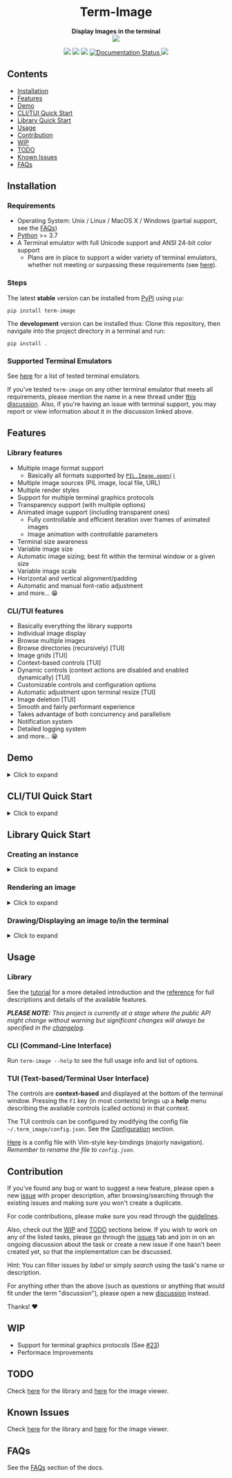 <div align="center">
<h1><b>Term-Image</b></h1>
<b>Display Images in the terminal</b>
<br>
<img src="https://raw.githubusercontent.com/AnonymouX47/term-image/main/docs/source/resources/tui.png">

<p align="center">
    <img src="https://static.pepy.tech/badge/term-image">
    <img src="https://badges.frapsoft.com/os/v1/open-source.svg?v=103">
    <img src="https://img.shields.io/github/last-commit/AnonymouX47/term-image">
    <a href='https://term-image.readthedocs.io/en/latest/?badge=latest'>
        <img src='https://readthedocs.org/projects/term-image/badge/?version=latest' alt='Documentation Status' />
    </a>
    <a href="https://twitter.com/intent/tweet?text=Display%20and%20browse%20images%20in%20the%20the%20terminal&url=https://github.com/AnonymouX47/term-image&hashtags=developers,images,terminal">
        <img src="https://img.shields.io/twitter/url/http/shields.io.svg?style=social">
    </a>
</p>

</div>


## Contents
- [Installation](#installation)
- [Features](#features)
- [Demo](#demo)
- [CLI/TUI Quick Start](#clitui-quick-start)
- [Library Quick Start](#library-quick-start)
- [Usage](#usage)
- [Contribution](#contribution)
- [WIP](#wip)
- [TODO](#todo)
- [Known Issues](#known-issues)
- [FAQs](#faqs)


## Installation

### Requirements
- Operating System: Unix / Linux / MacOS X / Windows (partial support, see the [FAQs](https://term-image.readthedocs.io/en/latest/faqs.html))
- [Python](https://www.python.org/) >= 3.7
- A Terminal emulator with full Unicode support and ANSI 24-bit color support
  - Plans are in place to support a wider variety of terminal emulators, whether not meeting or surpassing these requirements (see [here](https://term-image.readthedocs.io/en/latest/library/index.html#planned-features)).

### Steps
The latest **stable** version can be installed from [PyPI](https://pypi.python.org/pypi/term-image) using `pip`:

```shell
pip install term-image
```

The **development** version can be installed thus:
Clone this repository, then navigate into the project directory in a terminal and run:

```shell
pip install .
```

### Supported Terminal Emulators
See [here](https://term-image.readthedocs.io/en/latest/installation.html#supported-terminal-emulators) for a list of tested terminal emulators.

If you've tested `term-image` on any other terminal emulator that meets all requirements, please mention the name in a new thread under [this discussion](https://github.com/AnonymouX47/term-image/discussions/4).
Also, if you're having an issue with terminal support, you may report or view information about it in the discussion linked above.


## Features

### Library features
- Multiple image format support
  - Basically all formats supported by [`PIL.Image.open()`](https://pillow.readthedocs.io/en/stable/handbook/image-file-formats.html)
- Multiple image sources (PIL image, local file, URL)
- Multiple render styles
- Support for multiple terminal graphics protocols
- Transparency support (with multiple options)
- Animated image support (including transparent ones)
  - Fully controllable and efficient iteration over frames of animated images
  - Image animation with controllable parameters
- Terminal size awareness
- Variable image size
- Automatic image sizing; best fit within the terminal window or a given size
- Variable image scale
- Horizontal and vertical alignment/padding
- Automatic and manual font-ratio adjustment
- and more... :grin:

### CLI/TUI features
- Basically everything the library supports
- Individual image display
- Browse multiple images
- Browse directories (recursively) [TUI]
- Image grids [TUI]
- Context-based controls [TUI]
- Dynamic controls (context actions are disabled and enabled dynamically) [TUI]
- Customizable controls and configuration options
- Automatic adjustment upon terminal resize [TUI]
- Image deletion [TUI]
- Smooth and fairly performant experience
- Takes advantage of both concurrency and parallelism
- Notification system
- Detailed logging system
- and more... :grin:


## Demo

<details>
<summary>Click to expand</summary>

[TUI Demo Video](https://user-images.githubusercontent.com/61663146/163809903-e8fb254b-a0aa-4d0d-9fc9-dd676c10b735.mp4)

_\*The video was recorded at normal speed and not sped up._

</details>


## CLI/TUI Quick Start

<details>
<summary>Click to expand</summary>

From a local image file
```shell
term-image path/to/image.png
```

From a URL
```shell
term-image https://www.example.com/image.png
```

If the image is animated (GIF, WEBP), the animation is infinitely looped **by default** but can be stopped with `Ctrl-C`.

**By default, if multiple sources or at least one directory is given, the TUI (Text-based/Terminal User Interface) is launched to navigate through the images (and/or directories).**

**NOTE:** `python -m term_image` can be used as an alternative to the `term-image` command ***(take note of the differences)***.

</details>


## Library Quick Start

### Creating an instance

<details>
<summary>Click to expand</summary>

```python
from term_image.image import from_file

image = from_file("path/to/image.png")
```

You can also use a URL if you don't have the file stored locally
```python
from term_image.image import from_url

image = from_url("https://www.example.com/image.png")
```

The library can also be used with PIL images
```python
from PIL import Image
from term_image.image import AutoImage

img = Image.open("path/to/image.png")
image = AutoImage(img)
```

</details>

### Rendering an image

<details>
<summary>Click to expand</summary>

Rendering an image, in this context, is simply the process of converting it into text (a string).
There are two ways to render an image:

#### 1. Unformatted
```python
str(image)
```
Renders the image without padding/alignment and with transparency enabled.

#### 2. Formatted
```python
format(image, "|200.^100#ffffff")
```
Renders the image with:

* **center** horizontal alignment
* a **padding width** of **200** columns
* **top** vertical alignment
* a **padding height** of **70** lines
* transparent background replaced with a **white** (``#ffffff``) background

```python
f"{image:>._#.5}"
````
Renders the image with:

* **right** horizontal alignment
* **automatic** padding width (the current terminal width minus horizontal allowance)
* **bottom** vertical alignment
* **automatic** padding height (the current terminal height minus vertical allowance)
* transparent background with **0.5** alpha threshold

```python
"{:1.1#}".format(image)
```
Renders the image with:

* **center** horizontal alignment (default)
* **no** horizontal padding, since ``1`` must be less than or equal to the image width
* **middle** vertical alignment (default)
* **no** vertical padding, since ``1`` is less than or equal to the image height
* transparency **disabled** (black background)

</details>

### Drawing/Displaying an image to/in the terminal

<details>
<summary>Click to expand</summary>

There are two ways to draw an image to the terminal.

#### 1. The `draw()` method
```python
image.draw()
```
**NOTE:** `draw()` method has various parameters for **alignment/padding**, **transparency** and **animation** control.

#### 2. Using `print()` with an image render output (i.e printing the rendered string)
```python
print(image)  # Uses str()
```
OR
```python
print(f"{image:>200.^100#ffffff}")  # Uses format()
```

For animated images, only the first method can animate the output, the second only outputs the current frame.

**NOTE:** All the above examples use **automatic sizing** and default scale.

</details>


## Usage

### Library
See the [tutorial](https://term-image.readthedocs.io/en/latest/library/tutorial.html) for a more detailed introduction and the [reference](https://term-image.readthedocs.io/en/latest/library/reference/index.html) for full descriptions and details of the available features.

_**PLEASE NOTE:** This project is currently at a stage where the public API might change without warning but significant changes will always be specified in the [changelog](https://github.com/AnonymouX47/term-image/blob/main/CHANGELOG.md)._

### CLI (Command-Line Interface)
Run `term-image --help` to see the full usage info and list of options.

### TUI (Text-based/Terminal User Interface)
The controls are **context-based** and displayed at the bottom of the terminal window.
Pressing the `F1` key (in most contexts) brings up a **help** menu describing the available controls (called *actions*) in that context.

The TUI controls can be configured by modifying the config file `~/.term_image/config.json`. See the [Configuration](https://term-image.readthedocs.io/en/latest/viewer/config.html) section.

[Here](https://github.com/AnonymouX47/term-image/blob/main/vim-style_config.json) is a config file with Vim-style key-bindings (majorly navigation). *Remember to rename the file to `config.json`.*

## Contribution

If you've found any bug or want to suggest a new feature, please open a new [issue](https://github.com/AnonymouX47/term-image/issues) with proper description, after browsing/searching through the existing issues and making sure you won't create a duplicate.

For code contributions, please make sure you read through the [guidelines](https://github.com/AnonymouX47/term-image/blob/main/CONTRIBUTING.md).

Also, check out the [WIP](#wip) and [TODO](#todo) sections below.
If you wish to work on any of the listed tasks, please go through the [issues](https://github.com/AnonymouX47/term-image/issues) tab and join in on an ongoing discussion about the task or create a new issue if one hasn't been created yet, so that the implementation can be discussed.

Hint: You can filter issues by *label* or simply *search* using the task's name or description.

For anything other than the above (such as questions or anything that would fit under the term "discussion"), please open a new [discussion](https://github.com/AnonymouX47/term-image/discussions) instead.

Thanks! :heart:


## WIP
- Support for terminal graphics protocols (See [#23](https://github.com/AnonymouX47/term-image/issues/23))
- Performace Improvements

## TODO

Check [here](https://term-image.readthedocs.io/en/latest/library/index.html#planned-features) for the library and [here](https://term-image.readthedocs.io/en/latest/viewer/index.html#planned-features) for the image viewer.

## Known Issues

Check [here](https://term-image.readthedocs.io/en/latest/library/index.html#known-issues) for the library and [here](https://term-image.readthedocs.io/en/latest/viewer/index.html#known-issues) for the image viewer.

## FAQs
See the [FAQs](https://term-image.readthedocs.io/en/latest/faqs.html) section of the docs.
